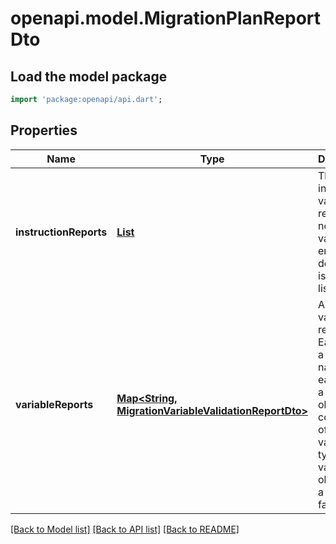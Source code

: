 # openapi.model.MigrationPlanReportDto

## Load the model package
```dart
import 'package:openapi/api.dart';
```

## Properties
Name | Type | Description | Notes
------------ | ------------- | ------------- | -------------
**instructionReports** | [**List<MigrationInstructionValidationReportDto>**](MigrationInstructionValidationReportDto.md) | The list of instruction validation reports. If no validation errors are detected it is an empty list. | [optional] [default to const []]
**variableReports** | [**Map<String, MigrationVariableValidationReportDto>**](MigrationVariableValidationReportDto.md) | A map of variable reports. Each key is a variable name and each value a JSON object consisting of the variable's type, value, value info object and a list of failures. | [optional] [default to const {}]

[[Back to Model list]](../README.md#documentation-for-models) [[Back to API list]](../README.md#documentation-for-api-endpoints) [[Back to README]](../README.md)


